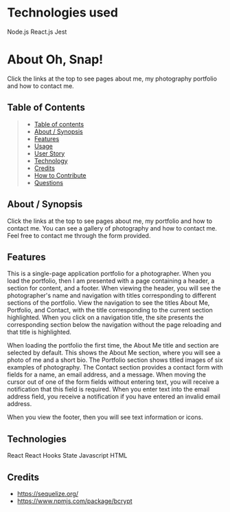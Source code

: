 # Technologies used

Node.js
React.js
Jest
# About Oh, Snap!

Click the links at the top to see pages about me, my photography portfolio and how to contact me.


## Table of Contents

>   - [Table of contents](#table-of-contents)
>   - [About / Synopsis](#about--synopsis)
>   - [Features](#features)
>   - [Usage](#usage)
>   - [User Story](#user-story)
>   - [Technology](#technology)
>   - [Credits](#credits)
>   - [How to Contribute](#How--to--Contribute)
>   - [Questions](#questions)

## About / Synopsis

Click the links at the top to see pages about me, my portfolio and how to contact me.  You can see a gallery of photography and how to contact me.  Feel free to contact me through the form provided.

## Features

This is a single-page application portfolio for a photographer. When you load the portfolio, then I am presented with a page containing a header, a section for content, and a footer. When viewing the header, you will see the photographer's name and navigation with titles corresponding to different sections of the portfolio. View the navigation to see the titles About Me, Portfolio, and Contact, with the title corresponding to the current section highlighted. When you click on a navigation title, the site presents the corresponding section below the navigation without the page reloading and that title is highlighted.

When loading the portfolio the first time, the About Me title and section are selected by default. This shows the About Me section, where you will see a photo of me and a short bio. The Portfolio section shows titled images of six examples of photography. The Contact section provides a contact form with fields for a name, an email address, and a message. When moving the cursor out of one of the form fields without entering text, you will receive a notification that this field is required. When you enter text into the email address field, you receive a notification if you have entered an invalid email address.

When you view the footer, then you will see text information or icons.

## Technologies

React
React Hooks
State
Javascript
HTML

## Credits

- https://sequelize.org/
- https://www.npmjs.com/package/bcrypt
